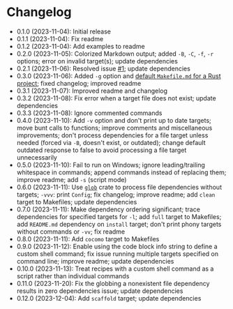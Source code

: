 # Changelog

* 0.1.0 (2023-11-04): Initial release
* 0.1.1 (2023-11-04): Fix readme
* 0.1.2 (2023-11-04): Add examples to readme
* 0.2.0 (2023-11-05): Colorized Markdown output; added `-B`, `-C`, `-f`, `-r`
  options; error on invalid target(s); update dependencies
* 0.2.1 (2023-11-06): Resolved issue [#1]; update dependencies
* 0.3.0 (2023-11-06): Added `-g` option and
  [default `Makefile.md` for a Rust project]; fixed changelog; improved readme
* 0.3.1 (2023-11-07): Improved readme and changelog
* 0.3.2 (2023-11-08): Fix error when a target file does not exist; update
  dependencies
* 0.3.3 (2023-11-08): Ignore commented commands
* 0.4.0 (2023-11-10): Add `-v` option and don't print up to date targets; move
  bunt calls to functions; improve comments and miscellaneous improvements;
  don't process dependencies for a file target unless needed (forced via `-B`,
  doesn't exist, or outdated); change default outdated response to false to
  avoid processing a file target unnecessarily
* 0.5.0 (2023-11-10): Fail to run on Windows; ignore leading/trailing whitespace
  in commands; append commands instead of replacing them; improve readme; add
  `-s` (script mode)
* 0.6.0 (2023-11-11): Use [`glob`] crate to process file dependencies without
  targets; `-vvv`: print `Config`; fix changelog; improve readme; add `clean`
  target to Makefiles; update dependencies
* 0.7.0 (2023-11-11): Make dependency ordering significant; trace dependencies
  for specified targets for `-l`; add `full` target to Makefiles; add
  `README.md` dependency on `install` target; don't print phony targets without
  commands or `-vv`; fix readme
* 0.8.0 (2023-11-11): Add `cocomo` target to Makefiles
* 0.9.0 (2023-11-12): Enable using the code block info string to define a custom
  shell command; fix issue running multiple targets specified on command line;
  improve readme; update dependencies
* 0.10.0 (2023-11-13): Treat recipes with a custom shell command as a script
  rather than individual commands
* 0.11.0 (2023-11-20): Fix the globbing a nonexistent file dependency results in
  zero dependencies issue; update dependencies
* 0.12.0 (2023-12-04): Add `scaffold` target; update dependencies

[default `Makefile.md` for a Rust project]: styles/Makefile.rust.md
[#1]: https://github.com/qtfkwk/mkrs/issues/1
[`glob`]: https://crates.io/crates/glob

